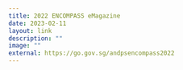 ```yaml
---
title: 2022 ENCOMPASS eMagazine
date: 2023-02-11
layout: link
description: ""
image: ""
external: https://go.gov.sg/andpsencompass2022
---
```







